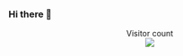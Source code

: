 ### Hi there 👋

<p align="center"> 
  Visitor count<br>
  <img src="https://profile-counter.glitch.me/luaneyed/count.svg" />
</p>
